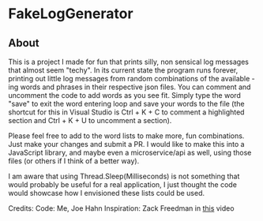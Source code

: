 # FakeLogGenerator

## About

This is a project I made for fun that prints silly, non sensical log messages that almost seem "techy". In its current state the program runs forever, printing out little log messages from random combinations of the available -ing words and phrases in their respective json files. You can comment and uncomment the code to add words as you see fit. Simply type the word "save" to exit the word entering loop and save your words to the file (the shortcut for this in Visual Studio is Ctrl + K + C to comment a highlighted section and Ctrl + K + U to uncomment a section).

Please feel free to add to the word lists to make more, fun combinations. Just make your changes and submit a PR. I would like to make this into a JavaScript library, and maybe even a microservice/api as well, using those files (or others if I think of a better way).

I am aware that using Thread.Sleep(Milliseconds) is not something that would probably be useful for a real application, I just thought the code would showcase how I envisioned these lists could be used.

Credits: 
Code: Me, Joe Hahn
Inspiration: Zack Freedman in [this](https://www.youtube.com/watch?v=sxfJOMjZeIs&t=987s) video
